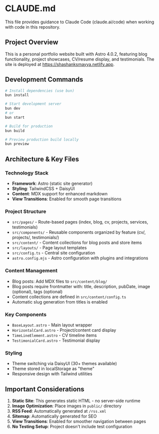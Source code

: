# CLAUDE.md

This file provides guidance to Claude Code (claude.ai/code) when working with code in this repository.

## Project Overview

This is a personal portfolio website built with Astro 4.0.2, featuring blog functionality, project showcases, CV/resume display, and testimonials. The site is deployed at https://shashanksmayya.netlify.app.

## Development Commands

```bash
# Install dependencies (use bun)
bun install

# Start development server
bun dev
# or
bun start

# Build for production
bun build

# Preview production build locally
bun preview
```

## Architecture & Key Files

### Technology Stack
- **Framework**: Astro (static site generator)
- **Styling**: TailwindCSS + DaisyUI
- **Content**: MDX support for enhanced markdown
- **View Transitions**: Enabled for smooth page transitions

### Project Structure
- `src/pages/` - Route-based pages (index, blog, cv, projects, services, testimonials)
- `src/components/` - Reusable components organized by feature (cv/, projects/, testimonials/)
- `src/content/` - Content collections for blog posts and store items
- `src/layouts/` - Page layout templates
- `src/config.ts` - Central site configuration
- `astro.config.mjs` - Astro configuration with plugins and integrations

### Content Management
- Blog posts: Add MDX files to `src/content/blog/`
- Blog posts require frontmatter with: title, description, pubDate, image (optional), tags (optional)
- Content collections are defined in `src/content/config.ts`
- Automatic slug generation from titles is enabled

### Key Components
- `BaseLayout.astro` - Main layout wrapper
- `HorizontalCard.astro` - Project/content card display
- `TimeLineElement.astro` - CV timeline items
- `TestimonialCard.astro` - Testimonial display

### Styling
- Theme switching via DaisyUI (30+ themes available)
- Theme stored in localStorage as "theme"
- Responsive design with Tailwind utilities

## Important Considerations

1. **Static Site**: This generates static HTML - no server-side runtime
2. **Image Optimization**: Place images in `public/` directory
3. **RSS Feed**: Automatically generated at `/rss.xml`
4. **Sitemap**: Automatically generated for SEO
5. **View Transitions**: Enabled for smoother navigation between pages
6. **No Testing Setup**: Project doesn't include test configuration